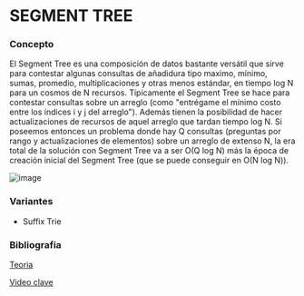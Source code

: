 # SEGMENT TREE 

### Concepto
El Segment Tree es una composición de datos bastante versátil que sirve para contestar algunas consultas de añadidura tipo maximo, mínimo, sumas, promedio, multiplicaciones y otras menos estándar, en tiempo log N para un cosmos de N recursos. Típicamente el Segment Tree se hace para contestar consultas sobre un arreglo (como "entrégame el mínimo costo entre los índices i y j del arreglo"). Además tienen la posibilidad de hacer actualizaciones de recursos de aquel arreglo que tardan tiempo log N. Si poseemos entonces un problema donde hay Q consultas (preguntas por rango y actualizaciones de elementos) sobre un arreglo de extenso N, la era total de la solución con Segment Tree va a ser Ο(Q log N) más la época de creación inicial del Segment Tree (que se puede conseguir en Ο(N log N)). 

![image](https://user-images.githubusercontent.com/102009436/193952083-de69fdfd-a540-43ca-852c-35b826986643.png)


### Variantes
- Suffix Trie

### Bibliografia 
[Teoria](https://aprende.olimpiada-informatica.org/algoritmia-arboles-segmentos-1)

[Video clave](https://progcomp.cl/segmenttree)
